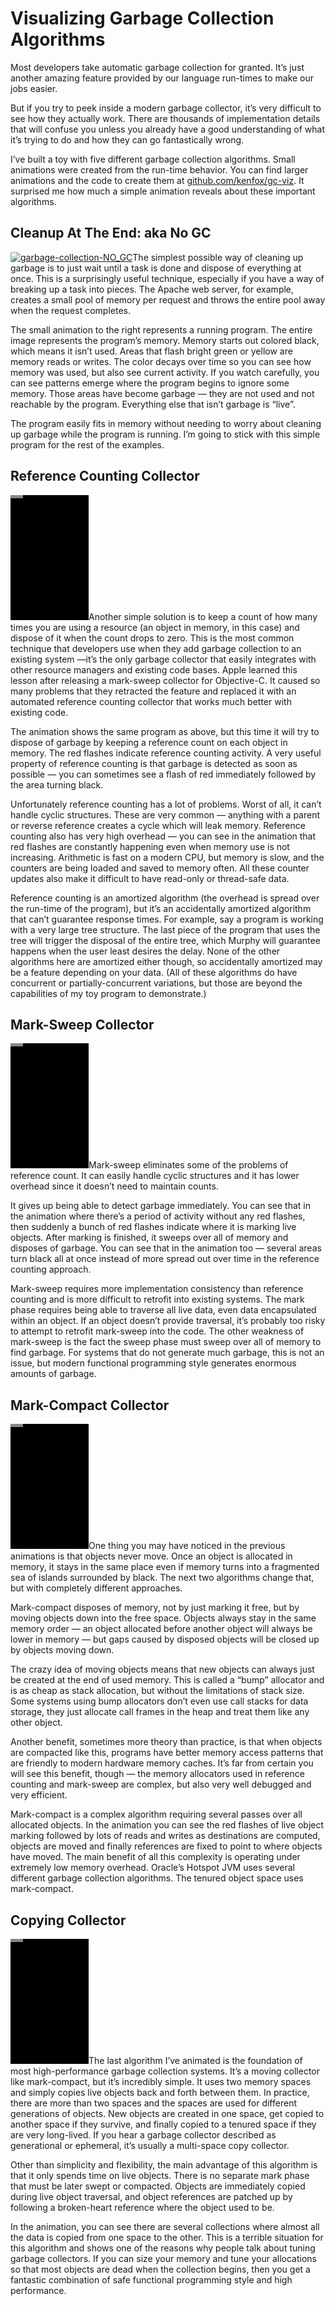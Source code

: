 # Visualizing Garbage Collection Algorithms



Most developers take automatic garbage collection for granted. It’s just another amazing feature provided by our language run-times to make our jobs easier.

But if you try to peek inside a modern garbage collector, it’s very difficult to see how they actually work. There are thousands of implementation details that will confuse you unless you already have a good understanding of what it’s trying to do and how they can go fantastically wrong.

I’ve built a toy with five different garbage collection algorithms. Small animations were created from the run-time behavior. You can find larger animations and the code to create them at [github.com/kenfox/gc-viz](https://github.com/kenfox/gc-viz). It surprised me how much a simple animation reveals about these important algorithms.

## Cleanup At The End: aka No GC

[![garbage-collection-NO_GC](https://spin.atomicobject.com/wp-content/uploads/NO_GC.gif)](https://github.com/kenfox/gc-viz/raw/master/docs/NO_GC.gif)The simplest possible way of cleaning up garbage is to just wait until a task is done and dispose of everything at once. This is a surprisingly useful technique, especially if you have a way of breaking up a task into pieces. The Apache web server, for example, creates a small pool of memory per request and throws the entire pool away when the request completes.

The small animation to the right represents a running program. The entire image represents the program’s memory. Memory starts out colored black, which means it isn’t used. Areas that flash bright green or yellow are memory reads or writes. The color decays over time so you can see how memory was used, but also see current activity. If you watch carefully, you can see patterns emerge where the program begins to ignore some memory. Those areas have become garbage — they are not used and not reachable by the program. Everything else that isn’t garbage is “live”.

The program easily fits in memory without needing to worry about cleaning up garbage while the program is running. I’m going to stick with this simple program for the rest of the examples.

## Reference Counting Collector

[![garbage-collection-REF_COUNT_GC](assets/REF_COUNT_GC.gif)](https://github.com/kenfox/gc-viz/raw/master/docs/REF_COUNT_GC.gif)Another simple solution is to keep a count of how many times you are using a resource (an object in memory, in this case) and dispose of it when the count drops to zero. This is the most common technique that developers use when they add garbage collection to an existing system —it’s the only garbage collector that easily integrates with other resource managers and existing code bases. Apple learned this lesson after releasing a mark-sweep collector for Objective-C. It caused so many problems that they retracted the feature and replaced it with an automated reference counting collector that works much better with existing code.

The animation shows the same program as above, but this time it will try to dispose of garbage by keeping a reference count on each object in memory. The red flashes indicate reference counting activity. A very useful property of reference counting is that garbage is detected as soon as possible — you can sometimes see a flash of red immediately followed by the area turning black.

Unfortunately reference counting has a lot of problems. Worst of all, it can’t handle cyclic structures. These are very common — anything with a parent or reverse reference creates a cycle which will leak memory. Reference counting also has very high overhead — you can see in the animation that red flashes are constantly happening even when memory use is not increasing. Arithmetic is fast on a modern CPU, but memory is slow, and the counters are being loaded and saved to memory often. All these counter updates also make it difficult to have read-only or thread-safe data.

Reference counting is an amortized algorithm (the overhead is spread over the run-time of the program), but it’s an accidentally amortized algorithm that can’t guarantee response times. For example, say a program is working with a very large tree structure. The last piece of the program that uses the tree will trigger the disposal of the entire tree, which Murphy will guarantee happens when the user least desires the delay. None of the other algorithms here are amortized either though, so accidentally amortized may be a feature depending on your data. (All of these algorithms do have concurrent or partially-concurrent variations, but those are beyond the capabilities of my toy program to demonstrate.)

## Mark-Sweep Collector

[![garbage-collection-MARK_SWEEP_GC](assets/MARK_SWEEP_GC.gif)](https://github.com/kenfox/gc-viz/raw/master/docs/MARK_SWEEP_GC.gif)Mark-sweep eliminates some of the problems of reference count. It can easily handle cyclic structures and it has lower overhead since it doesn’t need to maintain counts.

It gives up being able to detect garbage immediately. You can see that in the animation where there’s a period of activity without any red flashes, then suddenly a bunch of red flashes indicate where it is marking live objects. After marking is finished, it sweeps over all of memory and disposes of garbage. You can see that in the animation too — several areas turn black all at once instead of more spread out over time in the reference counting approach.

Mark-sweep requires more implementation consistency than reference counting and is more difficult to retrofit into existing systems. The mark phase requires being able to traverse all live data, even data encapsulated within an object. If an object doesn’t provide traversal, it’s probably too risky to attempt to retrofit mark-sweep into the code. The other weakness of mark-sweep is the fact the sweep phase must sweep over all of memory to find garbage. For systems that do not generate much garbage, this is not an issue, but modern functional programming style generates enormous amounts of garbage.

## Mark-Compact Collector

[![garbage-collection-MARK_COMPACT_GC](assets/MARK_COMPACT_GC.gif)](https://github.com/kenfox/gc-viz/raw/master/docs/MARK_COMPACT_GC.gif)One thing you may have noticed in the previous animations is that objects never move. Once an object is allocated in memory, it stays in the same place even if memory turns into a fragmented sea of islands surrounded by black. The next two algorithms change that, but with completely different approaches.

Mark-compact disposes of memory, not by just marking it free, but by moving objects down into the free space. Objects always stay in the same memory order — an object allocated before another object will always be lower in memory — but gaps caused by disposed objects will be closed up by objects moving down.

The crazy idea of moving objects means that new objects can always just be created at the end of used memory. This is called a “bump” allocator and is as cheap as stack allocation, but without the limitations of stack size. Some systems using bump allocators don’t even use call stacks for data storage, they just allocate call frames in the heap and treat them like any other object.

Another benefit, sometimes more theory than practice, is that when objects are compacted like this, programs have better memory access patterns that are friendly to modern hardware memory caches. It’s far from certain you will see this benefit, though — the memory allocators used in reference counting and mark-sweep are complex, but also very well debugged and very efficient.

Mark-compact is a complex algorithm requiring several passes over all allocated objects. In the animation you can see the red flashes of live object marking followed by lots of reads and writes as destinations are computed, objects are moved and finally references are fixed to point to where objects have moved. The main benefit of all this complexity is operating under extremely low memory overhead. Oracle’s Hotspot JVM uses several different garbage collection algorithms. The tenured object space uses mark-compact.

## Copying Collector

[![garbage-collection-COPY_GC](assets/COPY_GC.gif)](https://github.com/kenfox/gc-viz/raw/master/docs/COPY_GC.gif)The last algorithm I’ve animated is the foundation of most high-performance garbage collection systems. It’s a moving collector like mark-compact, but it’s incredibly simple. It uses two memory spaces and simply copies live objects back and forth between them. In practice, there are more than two spaces and the spaces are used for different generations of objects. New objects are created in one space, get copied to another space if they survive, and finally copied to a tenured space if they are very long-lived. If you hear a garbage collector described as generational or ephemeral, it’s usually a multi-space copy collector.

Other than simplicity and flexibility, the main advantage of this algorithm is that it only spends time on live objects. There is no separate mark phase that must be later swept or compacted. Objects are immediately copied during live object traversal, and object references are patched up by following a broken-heart reference where the object used to be.

In the animation, you can see there are several collections where almost all the data is copied from one space to the other. This is a terrible situation for this algorithm and shows one of the reasons why people talk about tuning garbage collectors. If you can size your memory and tune your allocations so that most objects are dead when the collection begins, then you get a fantastic combination of safe functional programming style and high performance.